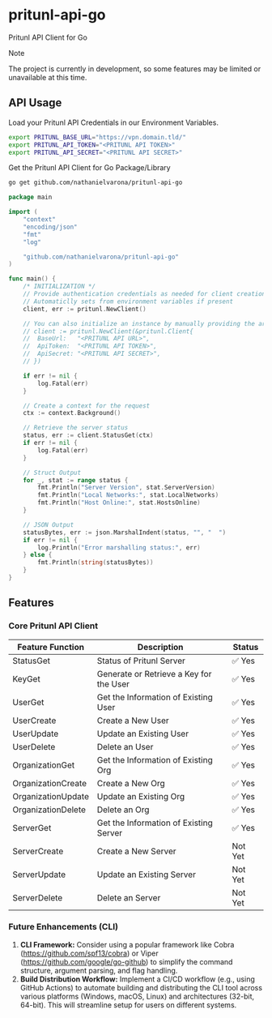 # pritunl-api-go

Pritunl API Client for Go

> [!NOTE]
> The project is currently in development, so some features may be limited or unavailable at this time.

## API Usage

Load your Pritunl API Credentials in our Environment Variables.

```bash
export PRITUNL_BASE_URL="https://vpn.domain.tld/"
export PRITUNL_API_TOKEN="<PRITUNL API TOKEN>"
export PRITUNL_API_SECRET="<PRITUNL API SECRET>"
```

Get the Pritunl API Client for Go Package/Library

```bash
go get github.com/nathanielvarona/pritunl-api-go
```

```go
package main

import (
	"context"
	"encoding/json"
	"fmt"
	"log"

	"github.com/nathanielvarona/pritunl-api-go"
)

func main() {
	/* INITIALIZATION */
	// Provide authentication credentials as needed for client creation
	// Automaticlly sets from environment variables if present
	client, err := pritunl.NewClient()

	// You can also initialize an instance by manually providing the arguments.
	// client := pritunl.NewClient(&pritunl.Client{
	// 	BaseUrl:   "<PRITUNL API URL>",
	// 	ApiToken:  "<PRITUNL API TOKEN>",
	// 	ApiSecret: "<PRITUNL API SECRET>",
	// })

	if err != nil {
		log.Fatal(err)
	}

	// Create a context for the request
	ctx := context.Background()

	// Retrieve the server status
	status, err := client.StatusGet(ctx)
	if err != nil {
		log.Fatal(err)
	}

	// Struct Output
	for _, stat := range status {
		fmt.Println("Server Version", stat.ServerVersion)
		fmt.Println("Local Networks:", stat.LocalNetworks)
		fmt.Println("Host Online:", stat.HostsOnline)
	}

	// JSON Output
	statusBytes, err := json.MarshalIndent(status, "", "  ")
	if err != nil {
		log.Println("Error marshalling status:", err)
	} else {
		fmt.Println(string(statusBytes))
	}
}
```

## Features

### Core Pritunl API Client

| Feature Function   | Description                             | Status                 |
|--------------------|-----------------------------------------|------------------------|
| StatusGet          | Status of Pritunl Server                | :white_check_mark: Yes |
| KeyGet             | Generate or Retrieve a Key for the User | :white_check_mark: Yes |
| UserGet            | Get the Information of Existing User    | :white_check_mark: Yes |
| UserCreate         | Create a New User                       | :white_check_mark: Yes |
| UserUpdate         | Update an Existing User                 | :white_check_mark: Yes |
| UserDelete         | Delete an User                          | :white_check_mark: Yes |
| OrganizationGet    | Get the Information of Existing Org     | :white_check_mark: Yes |
| OrganizationCreate | Create a New Org                        | :white_check_mark: Yes |
| OrganizationUpdate | Update an Existing Org                  | :white_check_mark: Yes |
| OrganizationDelete | Delete an Org                           | :white_check_mark: Yes |
| ServerGet          | Get the Information of Existing Server  | :white_check_mark: Yes |
| ServerCreate       | Create a New Server                     | Not Yet                |
| ServerUpdate       | Update an Existing Server               | Not Yet                |
| ServerDelete       | Delete an Server                        | Not Yet                |

### Future Enhancements (CLI)

1. **CLI Framework:** Consider using a popular framework like Cobra (https://github.com/spf13/cobra) or Viper (https://github.com/google/go-github) to simplify the command structure, argument parsing, and flag handling.
2. **Build Distribution Workflow:** Implement a CI/CD workflow (e.g., using GitHub Actions) to automate building and distributing the CLI tool across various platforms (Windows, macOS, Linux) and architectures (32-bit, 64-bit). This will streamline setup for users on different systems.
